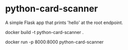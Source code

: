 # python-card-scanner
A simple Flask app that prints 'hello' at the root endpoint.

docker build -t python-card-scanner .

docker run -p 8000:8000 python-card-scanner